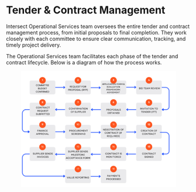 # Tender & Contract Management

Intersect Operational Services team oversees the entire tender and contract management process, from initial proposals to final completion. They work closely with each committee to ensure clear communication, tracking, and timely project delivery.

The Operational Services team facilitates each phase of the tender and contract lifecycle. Below is a diagram of how the process works.

<figure><img src="../../../.gitbook/assets/image (1) (1).png" alt=""><figcaption></figcaption></figure>
